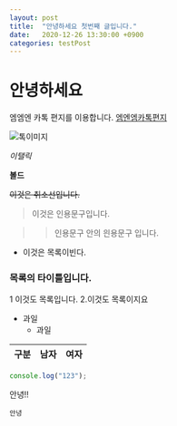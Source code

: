 ```yaml
---
layout: post
title:  "안녕하세요 첫번째 글입니다."
date:   2020-12-26 13:30:00 +0900
categories: testPost
---
```


# 안녕하세요


엠엠엔 카톡 편지를 이용합니다. [엠엔엠카톡편지](mnmsoft.co.kr)

![톡이미지](http://mnmsoft.co.kr/content/card/images/talk.jpg)

*이탤릭*

**볼드**

~~이것은 취소선입니다.~~

> 이것은 인용문구입니다.

>> 인용문구 안의 읜용문구 입니다.

- 이것은 목록이빈다.

### 목록의 타이틀입니다.  

1 이것도 목록입니다.
2.이것도 목록이지요

- 과일
  - 과일

| 구분 | 남자 | 여자 | 
| --   | -- | -- | 

```  js
console.log("123");
```

안녕!!

`안녕`













